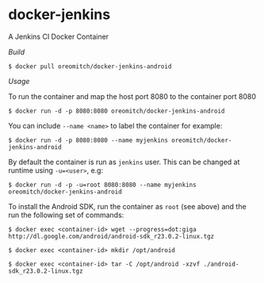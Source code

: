 docker-jenkins
==============

A Jenkins CI Docker Container

*Build*

``$ docker pull oreomitch/docker-jenkins-android``

*Usage*

To run the container and map the host port 8080 to the container port 8080

``$ docker run -d -p 8080:8080 oreomitch/docker-jenkins-android``

You can include ``--name <name>`` to label the container for example:

``$ docker run -d -p 8080:8080 --name myjenkins oreomitch/docker-jenkins-android``

By default the container is run as ``jenkins`` user.  This can be changed at runtime using ``-u=<user>``, e.g:

``$ docker run -d -p -u=root 8080:8080 --name myjenkins oreomitch/docker-jenkins-android``

To install the Android SDK, run the container as ``root`` (see above) and the run the following set of commands:

``$ docker exec <container-id> wget --progress=dot:giga http://dl.google.com/android/android-sdk_r23.0.2-linux.tgz``

``$ docker exec <container-id> mkdir /opt/android``

``$ docker exec <container-id> tar -C /opt/android -xzvf ./android-sdk_r23.0.2-linux.tgz``
